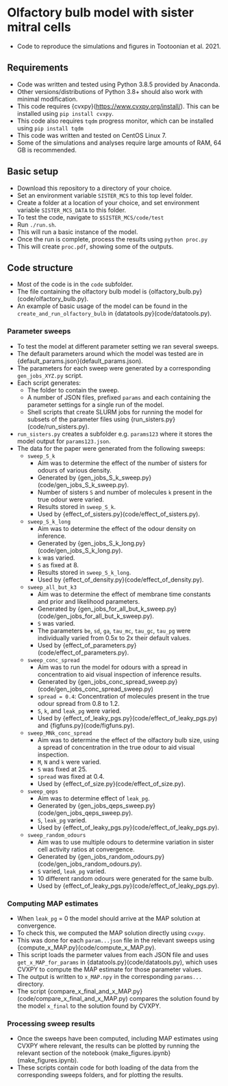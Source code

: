 # Olfactory bulb model with sister mitral cells
- Code to reproduce the simulations and figures in Tootoonian et al. 2021.
## Requirements
- Code was written and tested using Python 3.8.5 provided by Anaconda.
- Other versions/distributions of Python 3.8+ should also work with minimal modification.
- This code requires {cvxpy}(https://www.cvxpy.org/install/). This can be installed using `pip install cvxpy`.
- This code also requires `tqdm` progress monitor, which can be installed using `pip install tqdm`
- This code was written and tested on CentOS Linux 7.
- Some of the simulations and analyses require large amounts of RAM, 64 GB is recommended.
## Basic setup
- Download this repository to a directory of your choice.
- Set an environment variable `SISTER_MCS` to this top level folder.
- Create a folder at a location of your choice, and set environment variable `SISTER_MCS_DATA` to this folder.
- To test the code, navigate to `$SISTER_MCS/code/test` 
- Run `./run.sh`.
- This will run a basic instance of the model.
- Once the run is complete, process the results using `python proc.py`
- This will create `proc.pdf`, showing some of the outputs.
## Code structure
- Most of the code is in the `code` subfolder.
- The file containing the olfactory bulb model is {olfactory_bulb.py}(code/olfactory_bulb.py).
- An example of basic usage of the model can be found in the `create_and_run_olfactory_bulb` in {datatools.py}(code/datatools.py).
### Parameter sweeps
- To test the model at different parameter setting we ran several sweeps.
- The default parameters around which the model was tested are in {default_params.json}(default_params.json).
- The parameters for each sweep were generated by a corresponding `gen_jobs_XYZ.py` script.
- Each script generates:
  - The folder to contain the sweep.
  - A number of JSON files, prefixed `params` and each containing the parameter settings for a single run of the model.
  - Shell scripts that create SLURM jobs for running the model for subsets of the parameter files using {run_sisters.py}(code/run_sisters.py).
- `run_sisters.py` creates a subfolder e.g. `params123` where it stores the model output for `params123.json`.
- The data for the paper were generated from the following sweeps:
  - `sweep_S_k`
    - Aim was to determine the effect of the number of sisters for odours of various density.
	- Generated by {gen_jobs_S_k_sweep.py}(code/gen_jobs_S_k_sweep.py).
    - Number of sisters `S` and number of molecules `k` present in the true odour were varied.
    - Results stored in `sweep_S_k`.
    - Used by {effect_of_sisters.py}(code/effect_of_sisters.py).
  - `sweep_S_k_long`
    - Aim was to determine the effect of the odour density on inference.
	- Generated by {gen_jobs_S_k_long.py}(code/gen_jobs_S_k_long.py).
    - `k` was varied.
	- `S` as fixed at 8.
    - Results stored in `sweep_S_k_long`.
    - Used by {effect_of_density.py}(code/effect_of_density.py).	
  - `sweep_all_but_k3`
	- Aim was to determine the effect of membrane time constants and prior and likelihood parameters.
	- Generated by {gen_jobs_for_all_but_k_sweep.py}(code/gen_jobs_for_all_but_k_sweep.py).
	- `S` was varied.
	- The parameters `be`, `sd`, `ga`, `tau_mc`, `tau_gc`, `tau_pg` were individually varied from 0.5x to 2x their default values.	
	- Used by {effect_of_parameters.py}(code/effect_of_parameters.py).
  - `sweep_conc_spread`
    - Aim was to run the model for odours with a spread in concentration to aid visual inspection of inference results.
	- Generated by {gen_jobs_conc_spread_sweep.py}(code/gen_jobs_conc_spread_sweep.py)
	- `spread = 0.4`: Concentration of molecules present in the true odour spread from 0.8 to 1.2.
	- `S`, `k`, and `leak_pg` were varied.
	- Used by {effect_of_leaky_pgs.py}(code/effect_of_leaky_pgs.py) and {figfuns.py}(code/figfuns.py).
  - `sweep_MNk_conc_spread`
	- Aim was to determine the effect of the olfactory bulb size, using a spread of concentration in the true odour to aid visual inspection.
	- `M`, `N` and `k` were varied.
	- `S` was fixed at 25.
	- `spread` was fixed at 0.4.
	- Used by {effect_of_size.py}(code/effect_of_size.py).	
  - `sweep_qeps`
    - Aim was to determine effect of `leak_pg`.
	- Generated by {gen_jobs_qeps_sweep.py}(code/gen_jobs_qeps_sweep.py).
	- `S`, `leak_pg` varied.
	- Used by {effect_of_leaky_pgs.py}(code/effect_of_leaky_pgs.py).
  - `sweep_random_odours`
    - Aim was to use multiple odours to determine variation in sister cell activity ratios at convergence.
	- Generated by {gen_jobs_random_odours.py}(code/gen_jobs_random_odours.py).
	- `S` varied, `leak_pg` varied.
	- 10 different random odours were generated for the same bulb.
	- Used by {effect_of_leaky_pgs.py}(code/effect_of_leaky_pgs.py).
### Computing MAP estimates
- When `leak_pg` = 0 the model should arrive at the MAP solution at convergence.
- To check this, we computed the MAP solution directly using `cvxpy`.
- This was done for each `param...json` file in the relevant sweeps using {compute_x_MAP.py}(code/compute_x_MAP.py).
- This script loads the parmeter values from each JSON file and uses `get_x_MAP_for_params` in {datatools.py}(code/datatools.py), which uses CVXPY to compute the MAP estimate for those parameter values.
- The output is written to `x_MAP.npy` in the corresponding `params...` directory.
- The script {compare_x_final_and_x_MAP.py}(code/compare_x_final_and_x_MAP.py) compares the solution found by the model `x_final` to the solution found by CVXPY.
### Processing sweep results
- Once the sweeps have been computed, including MAP estimates using CVXPY where relevant, the results can be plotted by running the relevant section of the notebook {make_figures.ipynb}(make_figures.ipynb).
- These scripts contain code for both loading of the data from the corresponding sweeps folders, and for plotting the results.



    
    

	
	
	
	
	
	
	

  
  


